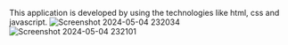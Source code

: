 This application is developed by using the technologies like html, css and javascript.
![Screenshot 2024-05-04 232034](https://github.com/saraswatAnkit/image-search-app/assets/152775694/f38198fc-7392-4a1f-9d09-01f138ae2e84)
![Screenshot 2024-05-04 232101](https://github.com/saraswatAnkit/image-search-app/assets/152775694/1a13aa31-4414-4d4e-a7ba-b2f9e180c60e)

